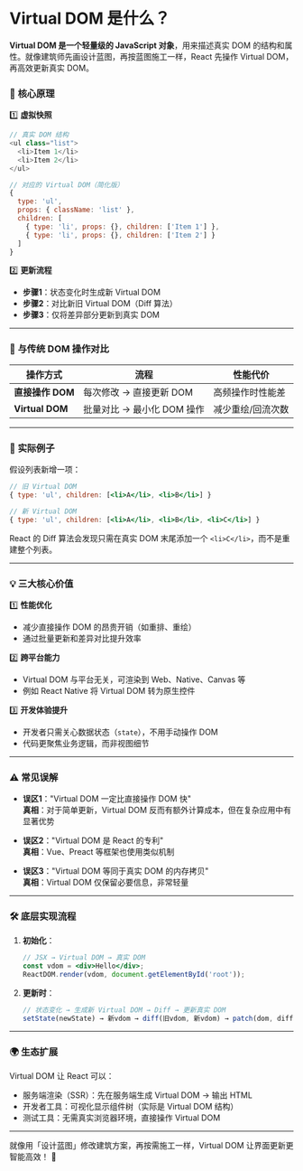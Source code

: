 # Virtual DOM 是什么？

**Virtual DOM 是一个轻量级的 JavaScript 对象**，用来描述真实 DOM 的结构和属性。就像建筑师先画设计蓝图，再按蓝图施工一样，React 先操作 Virtual DOM，再高效更新真实 DOM。


### 🧩 **核心原理**  
1️⃣ **虚拟快照**  
```js
// 真实 DOM 结构
<ul class="list">
  <li>Item 1</li>
  <li>Item 2</li>
</ul>

// 对应的 Virtual DOM（简化版）
{
  type: 'ul',
  props: { className: 'list' },
  children: [
    { type: 'li', props: {}, children: ['Item 1'] },
    { type: 'li', props: {}, children: ['Item 2'] }
  ]
}
```

2️⃣ **更新流程**  
- **步骤1**：状态变化时生成新 Virtual DOM  
- **步骤2**：对比新旧 Virtual DOM（Diff 算法）  
- **步骤3**：仅将差异部分更新到真实 DOM  

---

### 🔄 **与传统 DOM 操作对比**
| 操作方式          | 流程                            | 性能代价              |
|-------------------|-------------------------------|---------------------|
| **直接操作 DOM**   | 每次修改 → 直接更新 DOM         | 高频操作时性能差       |
| **Virtual DOM**    | 批量对比 → 最小化 DOM 操作      | 减少重绘/回流次数     |

---

### 🌰 **实际例子**  
假设列表新增一项：  
```jsx
// 旧 Virtual DOM
{ type: 'ul', children: [<li>A</li>, <li>B</li>] }

// 新 Virtual DOM
{ type: 'ul', children: [<li>A</li>, <li>B</li>, <li>C</li>] }
```
React 的 Diff 算法会发现只需在真实 DOM 末尾添加一个 `<li>C</li>`，而不是重建整个列表。

---

### 💡 **三大核心价值**
1️⃣ **性能优化**  
- 减少直接操作 DOM 的昂贵开销（如重排、重绘）  
- 通过批量更新和差异对比提升效率  

2️⃣ **跨平台能力**  
- Virtual DOM 与平台无关，可渲染到 Web、Native、Canvas 等  
- 例如 React Native 将 Virtual DOM 转为原生控件  

3️⃣ **开发体验提升**  
- 开发者只需关心数据状态（`state`），不用手动操作 DOM  
- 代码更聚焦业务逻辑，而非视图细节  

---

### ⚠️ **常见误解**
- **误区1**："Virtual DOM 一定比直接操作 DOM 快"  
  **真相**：对于简单更新，Virtual DOM 反而有额外计算成本，但在复杂应用中有显著优势  

- **误区2**："Virtual DOM 是 React 的专利"  
  **真相**：Vue、Preact 等框架也使用类似机制  

- **误区3**："Virtual DOM 等同于真实 DOM 的内存拷贝"  
  **真相**：Virtual DOM 仅保留必要信息，非常轻量  

---

### 🛠 **底层实现流程**
1. **初始化**：  
   ```jsx
   // JSX → Virtual DOM → 真实 DOM
   const vdom = <div>Hello</div>;
   ReactDOM.render(vdom, document.getElementById('root'));
   ```

2. **更新时**：  
   ```js
   // 状态变化 → 生成新 Virtual DOM → Diff → 更新真实 DOM
   setState(newState) → 新vdom → diff(旧vdom, 新vdom) → patch(dom, diff结果)
   ```

---

### 🌍 **生态扩展**  
Virtual DOM 让 React 可以：  
- 服务端渲染（SSR）：先在服务端生成 Virtual DOM → 输出 HTML  
- 开发者工具：可视化显示组件树（实际是 Virtual DOM 结构）  
- 测试工具：无需真实浏览器环境，直接操作 Virtual DOM  

---

就像用「设计蓝图」修改建筑方案，再按需施工一样，Virtual DOM 让界面更新更智能高效！ 🚀